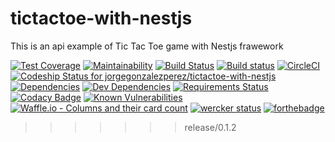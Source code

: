 # tictactoe-with-nestjs

This is an api example of Tic Tac Toe game with Nestjs frawework


[![Test Coverage](https://api.codeclimate.com/v1/badges/a85a334daa6eae57f99e/test_coverage)](https://codeclimate.com/github/jorgegonzalezperez/tictactoe-with-nestjs/test_coverage)
[![Maintainability](https://api.codeclimate.com/v1/badges/a85a334daa6eae57f99e/maintainability)](https://codeclimate.com/github/jorgegonzalezperez/tictactoe-with-nestjs/maintainability)
[![Build Status](https://travis-ci.org/jorgegonzalezperez/tictactoe-with-nestjs.svg?branch=master)](https://travis-ci.org/jorgegonzalezperez/tictactoe-with-nestjs)
[![Build status](https://ci.appveyor.com/api/projects/status/20gbiajltqy6nyd4/branch/master?svg=true)](https://ci.appveyor.com/project/jorgegonzalezperez/tictactoe-with-nestjs/branch/master)
[![CircleCI](https://circleci.com/gh/jorgegonzalezperez/tictactoe-with-nestjs/tree/master.svg?style=svg)](https://circleci.com/gh/jorgegonzalezperez/tictactoe-with-nestjs/tree/master)
[ ![Codeship Status for jorgegonzalezperez/tictactoe-with-nestjs](https://app.codeship.com/projects/861f29e0-0f3a-0136-0492-1288c351e72f/status?branch=master)](https://app.codeship.com/projects/282469)
[![Dependencies](https://david-dm.org/jorgegonzalezperez/tictactoe-with-nestjs.svg)](https://david-dm.org/jorgegonzalezperez/tictactoe-with-nestjs)
[![Dev Dependencies](https://david-dm.org/jorgegonzalezperez/tictactoe-with-nestjs/dev-status.svg)](https://david-dm.org/jorgegonzalezperez/tictactoe-with-nestjs#info=devDependencies)
[![Requirements Status](https://requires.io/github/jorgegonzalezperez/tictactoe-with-nestjs/requirements.svg?branch=snyk-fix-6a56602c)](https://requires.io/github/jorgegonzalezperez/tictactoe-with-nestjs/requirements/?branch=snyk-fix-6a56602c)
[![Codacy Badge](https://api.codacy.com/project/badge/Grade/db7e1af10f8741fe83d7b894c8663552)](https://www.codacy.com/app/jorgegonzalezperez/tictactoe-with-nestjs?utm_source=github.com&amp;utm_medium=referral&amp;utm_content=jorgegonzalezperez/tictactoe-with-nestjs&amp;utm_campaign=Badge_Grade)
[![Known Vulnerabilities](https://snyk.io/test/github/jorgegonzalezperez/tictactoe-with-nestjs/badge.svg)](https://snyk.io/test/github/jorgegonzalezperez/ticktactoe-with-netsj)
[![Waffle.io - Columns and their card count](https://badge.waffle.io/jorgegonzalezperez/tictactoe-with-nestjs.svg?columns=all)](https://waffle.io/jorgegonzalezperez/tictactoe-with-nestjs)
[![wercker status](https://app.wercker.com/status/b5ac111ef970d945fca3b52a2a38dcfa/m/master "wercker status")](https://app.wercker.com/project/byKey/b5ac111ef970d945fca3b52a2a38dcfa)
[![forthebadge](https://forthebadge.com/images/badges/gluten-free.svg)](https://forthebadge.com)
>>>>>>> release/0.1.2
